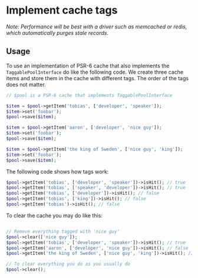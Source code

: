 # Implement cache tags

*Note: Performance will be best with a driver such as memcached or redis, which automatically purges stale records.*

## Usage

To use an implementation of PSR-6 cache that also implements the `TaggablePoolInterface` do like the following code. 
We create three cache items and store them in the cache with different tags. The order of the tags does not matter. 

```php
// $pool is a PSR-6 cache that implements TaggablePoolInterface

$item = $pool->getItem('tobias', ['developer', 'speaker']);
$item->set('foobar');
$pool->save($item);

$item = $pool->getItem('aaron', ['developer', 'nice guy']);
$item->set('foobar');
$pool->save($item);

$item = $pool->getItem('the king of Sweden', ['nice guy', 'king']);
$item->set('foobar');
$pool->save($item);
```

The following code shows how tags work:

```php
$pool->getItem('tobias', ['developer', 'speaker'])->isHit(); // true
$pool->getItem('tobias', ['speaker', 'developer'])->isHit(); // true
$pool->getItem('tobias', ['developer'])->isHit(); // false
$pool->getItem('tobias', ['king'])->isHit(); // false
$pool->getItem('tobias')->isHit(); // false
```

To clear the cache you may do like this: 

```php

// Remove everything tagged with 'nice guy'
$pool->clear(['nice guy']);
$pool->getItem('tobias', ['developer', 'speaker'])->isHit(); // true
$pool->getItem('aaron', ['developer', 'nice guy'])->isHit(); // false
$pool->getItem('the king of Sweden', ['nice guy', 'king'])->isHit(); // false

// To clear everything you do as you usually do
$pool->clear();
```
